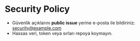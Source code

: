 ﻿# Security Policy
- Güvenlik açıklarını **public issue** yerine e-posta ile bildiriniz: security@example.com
- Hassas veri, token veya sırları repoya koymayın.
